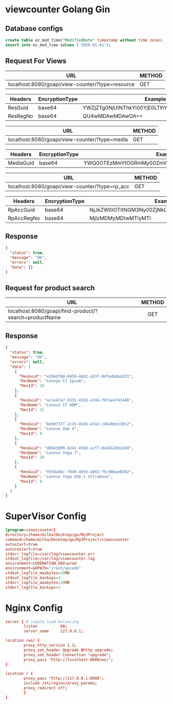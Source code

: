 # viewcounter Golang Gin

## Database configs
```sql
create table ez_mod_time("ModifiedDate" timestamp without time zone);
insert into ez_mod_time values ('2020-01-01');
```


## Request For Views

| URL                                              | METHOD |
| ------------------------------------------------ | ------ |
| localhost:8080/goapi/view-counter/?type=resource | GET    |


| Headers  | EncryptionType | Example                                          |
| -------- | -------------- | ------------------------------------------------ |
| ResGuid  | base64         | YWZjZTg0NjUtNThkYi00YjE0LTlhYmQtODZjZDA1YTBhYTcy |
| ResRegNo | base64         | QU4wMDAwMDAwOA==                                 |

| URL                                           | METHOD |
| --------------------------------------------- | ------ |
| localhost:8080/goapi/view-counter/?type=media | GET    |


| Headers   | EncryptionType | Example                                          |
| --------- | -------------- | ------------------------------------------------ |
| MediaGuid | base64         | YWQ0OTEzMmYtOGRmMy00ZmVhLWIxNWQtOTZjMDU2NWZlYmNj |

| URL                                            | METHOD |
| ---------------------------------------------- | ------ |
| localhost:8080/goapi/view-counter/?type=rp_acc | GET    |


| Headers    | EncryptionType | Example                                          |
| ---------- | -------------- | ------------------------------------------------ |
| RpAccGuid  | base64         | NjJkZWI0OTItNGM3Ny00ZjNkLTk5YWYtNjBjMjQ2NmQ4ZDUx |
| RpAccRegNo | base64         | MjIzMDMyMDIwMTIyMTI                              |


## Response

```JSON
{
  "status": true,
  "message": "OK",
  "errors": null,
  "data": {}
}
```

## Request for product search

| URL                                                   | METHOD |
| ----------------------------------------------------- | :----: |
| localhost:8080/goapi/find-product/?search=productName |  GET   |

## Response

```JSON
{
  "status": true,
  "message": "OK",
  "errors": null,
  "data": [
    {
      "ResGuid": "e1b6d7b0-b959-46b2-a53f-94fedbdaa531",
      "ResName": "Lenoýo FI Ipsum",
      "ResId": 19
    },
    {
      "ResGuid": "ac1e47a7-5531-432d-a7d4-f07ae4743446",
      "ResName": "Lenovo IT DDM",
      "ResId": 21
    },
    {
      "ResGuid": "be8d772f-2c15-4e3b-a7a2-c4b28ee110c2",
      "ResName": "Lenovo Zed 4",
      "ResId": 9
    },
    {
      "ResGuid": "d0d43809-d242-43b0-acf7-0e4812bb2e94",
      "ResName": "Lenovo Yoga 7",
      "ResId": 20
    },
    {
      "ResGuid": "fb5da4bc-f049-4693-a092-f5c90bae03d2",
      "ResName": "Lenovo Yoga U56-i Ultrabook",
      "ResId": 8
    }
  ]
}
```
# SuperVisor Config
```conf
[program:viewscounter]
directory=/home/milka/Desktop/go/My3Project
command=/home/milka/Desktop/go/My3Project/viewscounter
autostart=true
autorestart=true
stderr_logfile=/var/log/viewcounter.err
stdout_logfile=/var/log/viewcounter.log
environment=CODENATION_ENV=prod
environment=GOPATH="/root/gocode"
stdout_logfile_maxbytes=30MB
stdout_logfile_backups=3
stderr_logfile_maxbytes=30MB
stderr_logfile_backups=3
```
# Nginx Config
```conf
server { # simple load balancing
        listen          80;
        server_name     127.0.0.1;

location /ws/ {
        proxy_http_version 1.1;
        proxy_set_header Upgrade $http_upgrade;
        proxy_set_header Connection "upgrade";
        proxy_pass "http://localhost:8080/ws/";
} 

location / {
        proxy_pass "http://127.0.0.1:8080";
        include /etc/nginx/proxy_params;
        proxy_redirect off;
        }
}
```
